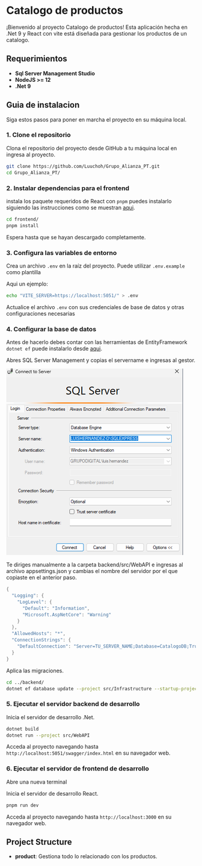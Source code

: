 Catalogo de productos
===========

¡Bienvenido al proyecto Catalogo de productos! Esta aplicación hecha en .Net 9 y React con vite está diseñada para gestionar los productos de un catalogo.

Requerimientos
------------

*   **Sql Server Management Studio**
*   **NodeJS >= 12**
*   **.Net 9**

Guia de instalacion
------------------

Siga estos pasos para poner en marcha el proyecto en su máquina local.


### 1\. Clone el repositorio

Clona el repositorio del proyecto desde GitHub a tu máquina local en ingresa al proyecto.

```bash
git clone https://github.com/Luuchoh/Grupo_Alianza_PT.git 
cd Grupo_Alianza_PT/
```


### 2\. Instalar dependencias para el frontend

instala los paquete requeridos de React con `pnpm` puedes instalarlo siguiendo las instrucciones como se muestran [aqui](https://pnpm.io/es/installation).

```bash
cd frontend/
pnpm install
```

Espera hasta que se hayan descargado completamente.


### 3\. Configura las variables de entorno

Crea un archivo `.env` en la raíz del proyecto. Puede utilizar `.env.example` como plantilla

Aqui un ejemplo:

```bash
echo "VITE_SERVER=https://localhost:5051/" > .env
```

Actualice el archivo `.env` con sus credenciales de base de datos y otras configuraciones necesarias


### 4\. Configurar la base de datos

Antes de hacerlo debes contar con las herramientas de EntityFramework `dotnet ef` puede instalarlo desde [aqui](https://learn.microsoft.com/es-es/ef/core/cli/dotnet).

Abres SQL Server Management y copias el servername e ingresas al gestor.

![alt text](image.png)

Te diriges manualmente a la carpeta backend/src/WebAPI e ingresas al archivo appsettings.json y cambias el nombre del servidor por el que copiaste en el anterior paso.

```C#
{
  "Logging": {
    "LogLevel": {
      "Default": "Information",
      "Microsoft.AspNetCore": "Warning"
    }
  },
  "AllowedHosts": "*",
  "ConnectionStrings": {
    "DefaultConnection": "Server=TU_SERVER_NAME;Database=CatalogoDB;Trusted_Connection=True;TrustServerCertificate=True"
  }
}
```

Aplica las migraciones.

```bash
cd ../backend/
dotnet ef database update --project src/Infrastructure --startup-project src/WebAPI
```


### 5\. Ejecutar el servidor backend de desarrollo

Inicia el servidor de desarrollo .Net.

```bash
dotnet build
dotnet run --project src/WebAPI
```

Acceda al proyecto navegando hasta `http://localhost:5051/swagger/index.html` en su navegador web.


### 6\. Ejecutar el servidor de frontend de desarrollo

Abre una nueva terminal

Inicia el servidor de desarrollo React.

```bash
pnpm run dev
```

Acceda al proyecto navegando hasta `http://localhost:3000` en su navegador web.

Project Structure
-----------------

*   **product**: Gestiona todo lo relacionado con los productos.
